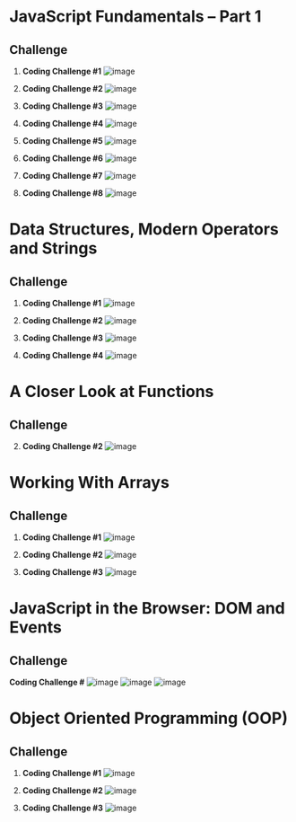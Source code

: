 # JavaScript Fundamentals – Part 1

## Challenge

1. **Coding Challenge #1**
   ![image](https://github.com/user-attachments/assets/e942cd00-5ee4-4463-abe4-ff49a411cf7e)

2. **Coding Challenge #2**
   ![image](https://github.com/user-attachments/assets/f7a1703c-2fd9-4d6b-ae84-f1e963a7a836)

3. **Coding Challenge #3**
   ![image](https://github.com/user-attachments/assets/46b25c90-e593-4591-8f2f-ef40422d3cac)

4. **Coding Challenge #4**
   ![image](https://github.com/user-attachments/assets/c9d6e452-c6df-42bb-b16e-468fc7cb8cb9)

5. **Coding Challenge #5**
   ![image](https://github.com/user-attachments/assets/dd896426-b1ee-4831-b134-870cd6b64a13)

6. **Coding Challenge #6**
   ![image](https://github.com/user-attachments/assets/d72e2bd7-b2c4-414b-8ec6-46448b9d6ad3)

7. **Coding Challenge #7**
   ![image](https://github.com/user-attachments/assets/85de55bc-fd20-486b-aaed-55658be2e8a4)

8. **Coding Challenge #8**
   ![image](https://github.com/user-attachments/assets/486250bb-fd95-4e42-a01f-cf30989525b9)

# Data Structures, Modern Operators and Strings

## Challenge

1. **Coding Challenge #1**
   ![image](https://github.com/user-attachments/assets/7b315fed-2c37-4fc3-a6c1-0807eecbfa98)

2. **Coding Challenge #2**
   ![image](https://github.com/user-attachments/assets/ea620dae-bb9e-4280-941c-4a0ae215b3d8)

3. **Coding Challenge #3**
   ![image](https://github.com/user-attachments/assets/5edfb952-d260-4b05-8204-ce3d0a35eaa6)

4. **Coding Challenge #4**
   ![image](https://github.com/user-attachments/assets/f136c10b-3e6e-42e4-8915-8066b2f3ac75)

# A Closer Look at Functions

## Challenge

2. **Coding Challenge #2**
   ![image](https://github.com/user-attachments/assets/ceab8996-3852-4e2c-a2eb-69e2b388e5dc)

# Working With Arrays

## Challenge

1. **Coding Challenge #1**
   ![image](https://github.com/user-attachments/assets/fe116044-d100-42db-bf07-9a1fb1c7b600)

2. **Coding Challenge #2**
   ![image](https://github.com/user-attachments/assets/d2f11268-2c72-444d-9c48-5ee13a11faed)

3. **Coding Challenge #3**
   ![image](https://github.com/user-attachments/assets/32a973e8-f76d-43b8-8b10-1d53d3ecd85b)

# JavaScript in the Browser: DOM and Events

## Challenge

**Coding Challenge #**
![image](https://github.com/user-attachments/assets/eb97de16-cf28-4bc7-bca0-71eefde62d50)
![image](https://github.com/user-attachments/assets/4f7075e3-b4ed-43ce-b1c5-6bec65b42bcb)
![image](https://github.com/user-attachments/assets/aa8c7586-9ff1-468a-8877-dd29506749a7)

# Object Oriented Programming (OOP) 

## Challenge

1. **Coding Challenge #1**
![image](https://github.com/user-attachments/assets/dbf01ea8-4565-4768-91f8-0ff023d897fd)

2. **Coding Challenge #2**
![image](https://github.com/user-attachments/assets/64ca485c-2e7e-49ab-8a57-092245af8916)

3. **Coding Challenge #3**
![image](https://github.com/user-attachments/assets/36320ff3-3cbe-4e06-a679-c12f29df8cbd)
